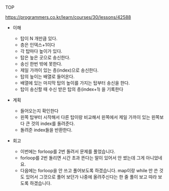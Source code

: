 TOP

<https://programmers.co.kr/learn/courses/30/lessons/42588>

- 이해
  - 탑이 N 개만큼 있다.
  - 층은 인덱스+1이다
  - 각 탑마다 높이가 있다.
  - 탑은 높은 곳으로 송신한다.
  - 송신 한번 밖에 못한다.
  - 제일 가까이 있는 층(index)으로 송신한다.
  - 탑의 높이는 배열로 들어온다.
  - 배열에 있는 마지막 탑의 높이를 가지는 탑부터 송신을 한다.
  - 탑이 송신할 때 수신 받은 탑의 층(index+1) 을 기록한다

- 계획
  - 들어오는지 확인한다
  - 왼쪽 탑부터 시작해서 다른 탑이랑 비교해서 왼쪽에서 제일 가까이 있는 왼쪽보다 큰 것의 index를 돌려준다.
  - 돌려준 index들을 반환한다.

- 회고
  - 이번에는 forloop를 2번 돌려서 문제를 풀었습니다.
  - forloop를 2번 돌리면 시간 초과 뜬다는 말이 있어서 안 썼는데 그게 아니었네요.
  - 다음에는 forloop을 안 쓰고 풀어보도록 하겠습니다. map이랑 while 만 쓴 것도 있어서 그것으로 풀어 보던가 나중에 올려주신다는 한 줄 풀이 보고 따라 보도록 하겠습니다.
  